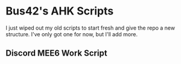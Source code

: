 # Bus42's AHK Scripts

I just wiped out my old scripts to start fresh and give the repo a new structure. I've only got one for now, but I'll add more.

## Discord MEE6 Work Script

